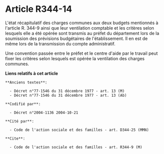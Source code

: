 # Article R344-14

L'état récapitulatif des charges communes aux deux budgets mentionnés à l'article R. 344-9 ainsi que leur ventilation
comptable et les critères selon lesquels elle a été opérée sont transmis au préfet du département lors de la soumission des
prévisions budgétaires de l'établissement. Il en est de même lors de la transmission du compte administratif.

Une convention passée entre le préfet et le centre d'aide par le travail peut fixer les critères selon lesquels est opérée la
ventilation des charges communes.

**Liens relatifs à cet article**

	**Anciens textes**:

	  - Décret n°77-1546 du 31 décembre 1977 - art. 13 (M)
	  - Décret n°77-1546 du 31 décembre 1977 - art. 13 (Ab)

	**Codifié par**:

	  - Décret n°2004-1136 2004-10-21

	**Cité par**:

	  - Code de l'action sociale et des familles - art. D344-25 (MMN)

	**Cite**:

	  - Code de l'action sociale et des familles - art. R344-9 (M)
